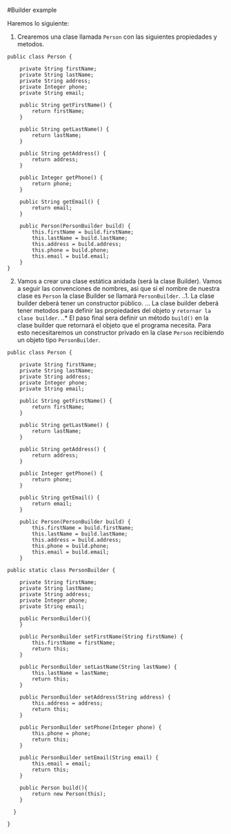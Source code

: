 #Builder example

Haremos lo siguiente:

1. Crearemos una clase llamada `Person` con las siguientes propiedades y metodos.
```
public class Person {

    private String firstName;
    private String lastName;
    private String address;
    private Integer phone;
    private String email;

    public String getFirstName() {
        return firstName;
    }

    public String getLastName() {
        return lastName;
    }

    public String getAddress() {
        return address;
    }

    public Integer getPhone() {
        return phone;
    }

    public String getEmail() {
        return email;
    }

    public Person(PersonBuilder build) {
        this.firstName = build.firstName;
        this.lastName = build.lastName;
        this.address = build.address;
        this.phone = build.phone;
        this.email = build.email;
    }
}
```


2. Vamos a crear una clase estática anidada (será la clase Builder). Vamos a seguir las convenciones de nombres, asi que si el nombre de nuestra clase es `Person` la clase Builder se llamará `PersonBuilder`.
..1. La clase builder deberá tener un constructor público.
... La clase builder deberá tener metodos para definir las propiedades del objeto y `retornar la clase builder`.
..* El paso final sera definir un método `build()` en la clase builder que retornará el objeto que el programa necesita. Para esto necesitaremos un constructor privado en la clase `Person` recibiendo un objeto tipo `PersonBuilder`.


```
public class Person {

    private String firstName;
    private String lastName;
    private String address;
    private Integer phone;
    private String email;

    public String getFirstName() {
        return firstName;
    }

    public String getLastName() {
        return lastName;
    }

    public String getAddress() {
        return address;
    }

    public Integer getPhone() {
        return phone;
    }

    public String getEmail() {
        return email;
    }

    public Person(PersonBuilder build) {
        this.firstName = build.firstName;
        this.lastName = build.lastName;
        this.address = build.address;
        this.phone = build.phone;
        this.email = build.email;
    }

public static class PersonBuilder {

    private String firstName;
    private String lastName;
    private String address;
    private Integer phone;
    private String email;

    public PersonBuilder(){
    }

    public PersonBuilder setFirstName(String firstName) {
        this.firstName = firstName;
        return this;
    }

    public PersonBuilder setLastName(String lastName) {
        this.lastName = lastName;
        return this;
    }

    public PersonBuilder setAddress(String address) {
        this.address = address;
        return this;
    }

    public PersonBuilder setPhone(Integer phone) {
        this.phone = phone;
        return this;
    }

    public PersonBuilder setEmail(String email) {
        this.email = email;
        return this;
    }

    public Person build(){
        return new Person(this);
    }

  }

}
```


